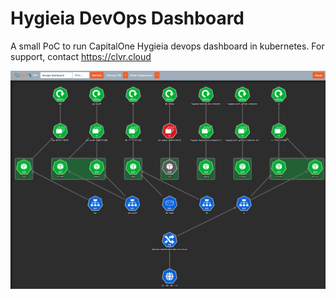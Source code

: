 # Hygieia DevOps Dashboard
A small PoC to run CapitalOne Hygieia devops dashboard in kubernetes. For support, contact https://clvr.cloud

![Hygieia DevOps Dashboard](docs/demo-kubeview.png "Hygieia DevOps Dashboard")
